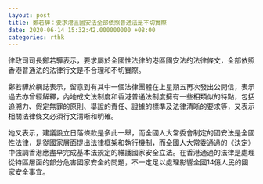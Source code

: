 ```yaml
---
layout: post
title: 鄭若驊：要求港區國安法全部依照普通法是不切實際
date: 2020-06-14 15:32:42.000000000 +08:00
categories: rthk
---
```


律政司司長鄭若驊表示，要求屬於全國性法律的港區國安法的法律條文，全部依照香港普通法的法律行文是不合理和不切實際。

鄭若驊於網誌表示，留意到有其中一個法律團體在上星期五再次發出公開信，表示過去亦曾經解釋，內地成文法制度和香港普通法制度擁有一些相類似的特點，包括追溯力、假定無罪的原則、舉證的責任、證據的標準及法律清晰的要求等，又表示相關法律條文必須行文清晰和明確。

她又表示，建議設立日落條款是多此一舉，而全國人大常委會制定的國安法是全國性法律，是從國家層面提出法律框架和執行機制，而全國人大常委通過的《決定》中強調香港應盡早完成基本法規定的維護國家安全立法。在香港通過的法律是處理從特區層面的部分危害國家安全的問題，不一定足以處理影響全國14億人民的國家安全事宜。
